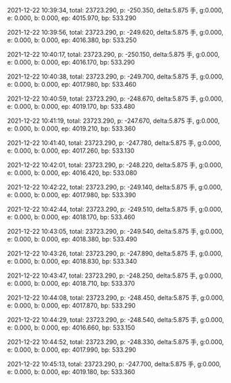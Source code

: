 2021-12-22 10:39:34, total: 23723.290, p: -250.350, delta:5.875 手, g:0.000, e: 0.000, b: 0.000, ep: 4015.970, bp: 533.290

2021-12-22 10:39:56, total: 23723.290, p: -249.620, delta:5.875 手, g:0.000, e: 0.000, b: 0.000, ep: 4016.380, bp: 533.250

2021-12-22 10:40:17, total: 23723.290, p: -250.150, delta:5.875 手, g:0.000, e: 0.000, b: 0.000, ep: 4016.170, bp: 533.290

2021-12-22 10:40:38, total: 23723.290, p: -249.700, delta:5.875 手, g:0.000, e: 0.000, b: 0.000, ep: 4017.980, bp: 533.460

2021-12-22 10:40:59, total: 23723.290, p: -248.670, delta:5.875 手, g:0.000, e: 0.000, b: 0.000, ep: 4019.170, bp: 533.480

2021-12-22 10:41:19, total: 23723.290, p: -247.670, delta:5.875 手, g:0.000, e: 0.000, b: 0.000, ep: 4019.210, bp: 533.360

2021-12-22 10:41:40, total: 23723.290, p: -247.780, delta:5.875 手, g:0.000, e: 0.000, b: 0.000, ep: 4017.260, bp: 533.130

2021-12-22 10:42:01, total: 23723.290, p: -248.220, delta:5.875 手, g:0.000, e: 0.000, b: 0.000, ep: 4016.420, bp: 533.080

2021-12-22 10:42:22, total: 23723.290, p: -249.140, delta:5.875 手, g:0.000, e: 0.000, b: 0.000, ep: 4017.980, bp: 533.390

2021-12-22 10:42:44, total: 23723.290, p: -249.510, delta:5.875 手, g:0.000, e: 0.000, b: 0.000, ep: 4018.170, bp: 533.460

2021-12-22 10:43:05, total: 23723.290, p: -249.540, delta:5.875 手, g:0.000, e: 0.000, b: 0.000, ep: 4018.380, bp: 533.490

2021-12-22 10:43:26, total: 23723.290, p: -247.890, delta:5.875 手, g:0.000, e: 0.000, b: 0.000, ep: 4018.830, bp: 533.340

2021-12-22 10:43:47, total: 23723.290, p: -248.250, delta:5.875 手, g:0.000, e: 0.000, b: 0.000, ep: 4018.710, bp: 533.370

2021-12-22 10:44:08, total: 23723.290, p: -248.450, delta:5.875 手, g:0.000, e: 0.000, b: 0.000, ep: 4017.870, bp: 533.290

2021-12-22 10:44:29, total: 23723.290, p: -248.540, delta:5.875 手, g:0.000, e: 0.000, b: 0.000, ep: 4016.660, bp: 533.150

2021-12-22 10:44:52, total: 23723.290, p: -248.330, delta:5.875 手, g:0.000, e: 0.000, b: 0.000, ep: 4017.990, bp: 533.290

2021-12-22 10:45:13, total: 23723.290, p: -247.700, delta:5.875 手, g:0.000, e: 0.000, b: 0.000, ep: 4019.180, bp: 533.360